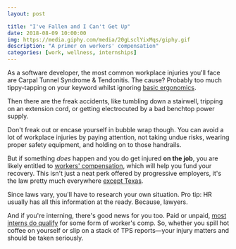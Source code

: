 ```yaml
---
layout: post

title: "I've Fallen and I Can't Get Up"
date: 2018-08-09 10:00:00
img: https://media.giphy.com/media/20gLsclYixMqs/giphy.gif
description: "A primer on workers' compensation"
categories: [work, wellness, internships]
---
```


As a software developer, the most common workplace injuries you'll face are Carpal Tunnel Syndrome & Tendonitis. The cause? Probably too much tippy-tapping on your keyword whilst ignoring [basic ergonomics](https://uhs.princeton.edu/health-resources/ergonomics-computer-use#workstation).

Then there are the freak accidents, like tumbling down a stairwell, tripping on an extension cord, or getting electrocuted by a bad benchtop power supply.

Don't freak out or encase yourself in bubble wrap though. You can avoid a lot of workplace injuries by paying attention, not taking undue risks, wearing proper safety equipment, and holding on to those handrails.

But if something _does_ happen and you do get injured **on the job**, you are likely entitled to [workers' compensation](https://www.wikiwand.com/en/Workers%27_compensation), which will help you fund your recovery. This isn't just a neat perk offered by progressive employers, it's the law pretty much everywhere [except Texas](https://twc.texas.gov/news/efte/workers_compensation.html).

Since laws vary, you'll have to research your own situation. Pro tip: HR usually has all this information at the ready. Because, lawyers.

And if you're interning, there's good news for you too. Paid or unpaid, [most interns do qualify](https://www.thebalancecareers.com/are-interns-covered-under-workers-compensation-insurance-3515273) for some form of worker's comp. So, whether you spill hot coffee on yourself or slip on a stack of TPS reports&mdash;your injury matters and should be taken seriously.